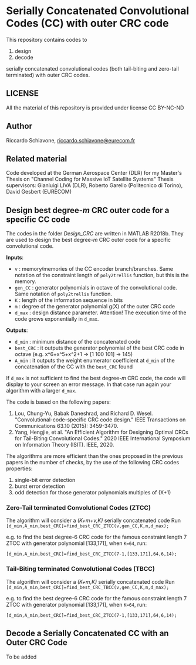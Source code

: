 # Serially Concatenated Convolutional Codes (CC) with outer CRC code
This repository contains codes to
1. design
2. decode

serially concatenated convolutional codes (both tail-biting and zero-tail terminated) with outer CRC codes.

## LICENSE
All the material of this repository is provided under license CC BY-NC-ND

## Author
Riccardo Schiavone, riccardo.schiavone@eurecom.fr

## Related material
Code developed at the German Aerospace Center (DLR) for my Master's Thesis on "Channel Coding for Massive IoT Satellite Systems"
Thesis supervisors: Gianluigi LIVA (DLR), Roberto Garello (Politecnico di Torino), David Gesbert (EURECOM)

## Design best degree-_m_ CRC outer code for a specific CC code
The codes in the folder _Design_CRC_ are written in MATLAB R2018b. They are used to design the best degree-_m_ CRC outer code for a specific convolutional code.

**Inputs**:
- `v` : memory/memories of the CC encoder branch/branches. Same notation of the constraint length of `poly2trellis` function, but this is the memory.
- `gen_CC` : generator polynomials in octave of the convolutional code. Same notation of `poly2trellis` function.
- `K` : length of the information sequence in bits
- `m` : degree of the generator polynomial g(X) of the outer CRC code
- `d_max` : design distance parameter. Attention! The execution time of the code grows exponentially in `d_max`.

**Outputs**:
- `d_min` : minimum distance of the concatenated code
- `best_CRC` : it outputs the generator polynomial of the best CRC code in octave (e.g. x^6+x^5+x^2+1 -> [1 100 101] -> 145)
- `A_min` : it outputs the weight enumerator coefficient at `d_min` of the concatenation of the CC with the `best_CRC` found

If `d_max` is not sufficient to find the best degree-_m_ CRC code, the code will display to your screen an error message. In that case run again your algorithm with a larger `d_max`.

The code is based on the following papers:
1. Lou, Chung-Yu, Babak Daneshrad, and Richard D. Wesel. "Convolutional-code-specific CRC code design." IEEE Transactions on Communications 63.10 (2015): 3459-3470.
2. Yang, Hengjie, et al. "An Efficient Algorithm for Designing Optimal CRCs for Tail-Biting Convolutional Codes." 2020 IEEE International Symposium on Information Theory (ISIT). IEEE, 2020.

The algorithms are more efficient than the ones proposed in the previous papers in the number of checks, by the use of the following CRC codes properties:
1. single-bit error detection
2. burst error detection
3. odd detection for those generator polynomials multiples of (X+1)

### Zero-Tail terminated Convolutional Codes (ZTCC)
The algorithm will consider a _(K+m+v,K)_ serially concatenated code
Run
`[d_min,A_min,best_CRC]=find_best_CRC_ZTCC(v,gen_CC,K,m,d_max);`

e.g. to find the best degree-6 CRC code for the famous constraint length 7 ZTCC with generator polynomial [133,171], when `K=64`, run:

`[d_min,A_min,best_CRC]=find_best_CRC_ZTCC(7-1,[133,171],64,6,14);`

### Tail-Biting terminated Convolutional Codes (TBCC)
The algorithm will consider a _(K+m,K)_ serially concatenated code
Run
`[d_min,A_min,best_CRC]=find_best_CRC_TBCC(v,gen_CC,K,m,d_max);`

e.g. to find the best degree-6 CRC code for the famous constraint length 7 ZTCC with generator polynomial [133,171], when `K=64`, run:

`[d_min,A_min,best_CRC]=find_best_CRC_ZTCC(7-1,[133,171],64,6,14);`

## Decode a Serially Concatenated CC with an Outer CRC Code
To be added
